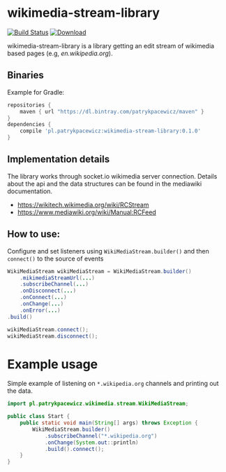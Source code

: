 wikimedia-stream-library
========================

[![Build Status](https://travis-ci.org/patrykpacewicz/wikimedia-stream-library.svg?branch=master)](https://travis-ci.org/patrykpacewicz/wikimedia-stream-library)
[ ![Download](https://api.bintray.com/packages/patrykpacewicz/maven/wikimedia-stream-library/images/download.svg) ](https://bintray.com/patrykpacewicz/maven/wikimedia-stream-library/_latestVersion)

wikimedia-stream-library is a library getting an edit stream
of wikimedia based pages (e.g, *en.wikipedia.org*).

Binaries
--------

Example for Gradle:

```groovy
repositories {
    maven { url "https://dl.bintray.com/patrykpacewicz/maven" }
}
dependencies {
    compile 'pl.patrykpacewicz:wikimedia-stream-library:0.1.0'
}
```

Implementation details
----------------------

The library works through socket.io wikimedia server connection.
Details about the api and the data structures can be found in the mediawiki documentation.
- https://wikitech.wikimedia.org/wiki/RCStream
- https://www.mediawiki.org/wiki/Manual:RCFeed

How to use:
-----------

Configure and set listeners using `WikiMediaStream.builder()` and then `connect()` to the source of events

```java
WikiMediaStream wikiMediaStream = WikiMediaStream.builder()
    .mikimediaStreamUrl(...)
    .subscribeChannel(...)
    .onDisconnect(...)
    .onConnect(...)
    .onChange(...)
    .onError(...)
.build()

wikiMediaStream.connect();
wikiMediaStream.disconnect();
```

# Example usage

Simple example of listening on `*.wikipedia.org` channels and printing out the data.

```java
import pl.patrykpacewicz.wikimedia.stream.WikiMediaStream;

public class Start {
    public static void main(String[] args) throws Exception {
        WikiMediaStream.builder()
            .subscribeChannel("*.wikipedia.org")
            .onChange(System.out::println)
            .build().connect();
    }
}

```

